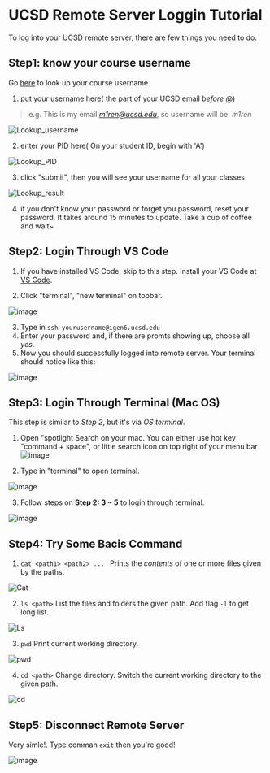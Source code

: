 # UCSD Remote Server Loggin Tutorial
To log into your UCSD remote server, there are few things you need to do.
## Step1: know your course username
Go [here](https://sdacs.ucsd.edu/~icc/index.php) to look up your course username
1. put your username here( the part of your UCSD email *before @*)
> e.g. This is my email *m1ren@ucsd.edu*, so username will be: *m1ren*

![Lookup_username](Lookup_username.png)

2. enter your PID here( On your student ID, begin with 'A')

![Lookup_PID](Lookup_PID.png)

3. click "submit", then you will see your username for all your classes

![Lookup_result](Lookup_result.png)

4. if you don't know your password or forget you password, reset your password.
It takes around 15 minutes to update. Take a cup of coffee and wait~

## Step2: Login Through VS Code
1. If you have installed VS Code, skip to this step. 
Install your VS Code at [VS Code](https://code.visualstudio.com/).

2. Click "terminal", "new terminal" on topbar.

![image](VSCode_terminal.png)

3. Type in `ssh yourusername@igen6.ucsd.edu`
4. Enter your password and, if there are promts showing up, choose all *yes*.
5. Now you should successfully logged into remote server. Your terminal should notice like this:

![image](Terminal_login.png)

## Step3: Login Through Terminal (Mac OS)
This step is similar to *Step 2*, but it's via *OS terminal*.

1. Open "spotlight Search on your mac.
You can either use hot key "command + space", or little search icon on top right of your menu bar ![image](Search_icon.png)

2. Type in "terminal" to open terminal.

![image](Search_terminal.png)

3. Follow steps on **Step 2: 3 ~ 5** to login through terminal.

![image](OSTerminal_login.png)

## Step4: Try Some Bacis Command
1. `cat <path1> <path2> ... ` Prints the *contents* of one or more files given by the paths.

![Cat](Cat.png)

2. `ls <path>` List the files and folders the given path. Add flag `-l` to get long list.

![Ls](Ls.png)

3. `pwd` Print current working directory.

![pwd](pwd/png)

4. `cd <path>` Change directory. Switch the current working directory to the given path.

![cd](cd.png)

## Step5: Disconnect Remote Server
Very simle!. Type comman `exit` then you're good!

![image](Loggout.png)
